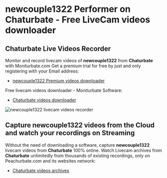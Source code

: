 # newcouple1322 Performer on Chaturbate - Free LiveCam videos downloader

## Chaturbate Live Videos Recorder

Monitor and record livecam videos of **newcouple1322** from **Chaturbate** with Moniturbate.com
Get a premium trial for free by just and only registering with your Email address:
* [newcouple1322 Premium videos downloader](https://moniturbate.com/request-demo-licence-key.html)

Free livecam videos downloader - Moniturbate Software:
* [Chaturbate videos downloader](https://moniturbate.com/moniturbate-download-software.html)

![newcouple1322 livecam videos recorder](https://peachurnet.com/templates/moniturbate-software.png)


## Capture newcouple1322 videos from the Cloud and watch your recordings on Streaming

Without the need of downloading a software, capture **newcouple1322** livecam videos from **Chaturbate** 100% online.
Watch Livecam archives from **Chaturbate** unlimitedly from thousands of existing recordings, only on Peachurbate.com and its websites network:
* [Chaturbate videos archives](https://peachurnet.com/)